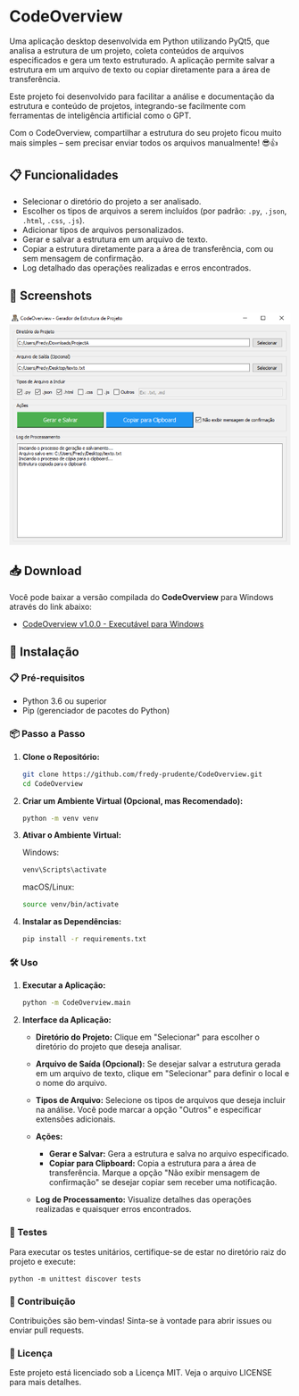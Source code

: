 # CodeOverview

Uma aplicação desktop desenvolvida em Python utilizando PyQt5, que analisa a estrutura de um projeto, coleta conteúdos de arquivos especificados e gera um texto estruturado. A aplicação permite salvar a estrutura em um arquivo de texto ou copiar diretamente para a área de transferência.

Este projeto foi desenvolvido para facilitar a análise e documentação da estrutura e conteúdo de projetos, integrando-se facilmente com ferramentas de inteligência artificial como o GPT.

Com o CodeOverview, compartilhar a estrutura do seu projeto ficou muito mais simples – sem precisar enviar todos os arquivos manualmente! 😎👍

## 📋 Funcionalidades

- Selecionar o diretório do projeto a ser analisado.
- Escolher os tipos de arquivos a serem incluídos (por padrão: `.py`, `.json`, `.html`, `.css`, `.js`).
- Adicionar tipos de arquivos personalizados.
- Gerar e salvar a estrutura em um arquivo de texto.
- Copiar a estrutura diretamente para a área de transferência, com ou sem mensagem de confirmação.
- Log detalhado das operações realizadas e erros encontrados.

## 📸 Screenshots

![Tela Principal](CodeOverview/resources/icons/print_interface.png)

## 📥 Download

Você pode baixar a versão compilada do **CodeOverview** para Windows através do link abaixo:

- [CodeOverview v1.0.0 - Executável para Windows](https://github.com/fredy-prudente/CodeOverview/releases/download/1.0.0/CodeOverview.exe)

## 🚀 Instalação

### 📋 Pré-requisitos

- Python 3.6 ou superior
- Pip (gerenciador de pacotes do Python)

### 📦 Passo a Passo

1. **Clone o Repositório:**

   ```bash
   git clone https://github.com/fredy-prudente/CodeOverview.git
   cd CodeOverview
2. **Criar um Ambiente Virtual (Opcional, mas Recomendado):**

    ```bash
    python -m venv venv
    ```
3. **Ativar o Ambiente Virtual:**

    Windows:

    ```bash
    venv\Scripts\activate
    ```
    macOS/Linux:

    ```bash
    source venv/bin/activate
    ```

4. **Instalar as Dependências:**

    ```bash
    pip install -r requirements.txt
    ```
### 🛠️ Uso

1. **Executar a Aplicação:**

    ```bash
    python -m CodeOverview.main
    ```

2. **Interface da Aplicação:**
    - **Diretório do Projeto:** Clique em "Selecionar" para escolher o diretório do projeto que deseja analisar.

    - **Arquivo de Saída (Opcional):** Se desejar salvar a estrutura gerada em um arquivo de texto, clique em "Selecionar" para definir o local e o nome do arquivo.
    - **Tipos de Arquivo:** Selecione os tipos de arquivos que deseja incluir na análise. Você pode marcar a opção "Outros" e especificar extensões adicionais.
    - **Ações:**
        - **Gerar e Salvar:** Gera a estrutura e salva no arquivo especificado.
        - **Copiar para Clipboard:** Copia a estrutura para a área de transferência. Marque a opção "Não exibir mensagem de confirmação" se desejar copiar sem receber uma notificação.
    - **Log de Processamento:** Visualize detalhes das operações realizadas e quaisquer erros encontrados.

### 🧪 Testes

Para executar os testes unitários, certifique-se de estar no diretório raiz do projeto e execute:

    python -m unittest discover tests

### 🤝 Contribuição

Contribuições são bem-vindas! Sinta-se à vontade para abrir issues ou enviar pull requests.

### 📝 Licença

Este projeto está licenciado sob a Licença MIT. Veja o arquivo LICENSE para mais detalhes.